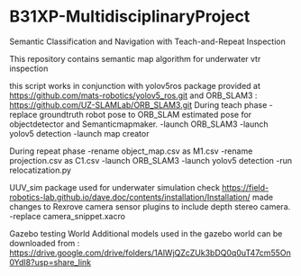 # B31XP-MultidisciplinaryProject
Semantic Classification and Navigation with Teach-and-Repeat Inspection

This repository contains semantic map algorithm for underwater vtr inspection

this script works in conjunction with yolov5ros package provided at https://github.com/mats-robotics/yolov5_ros.git
and ORB_SLAM3 : https://github.com/UZ-SLAMLab/ORB_SLAM3.git
During teach phase
-replace groundtruth robot pose to ORB_SLAM estimated pose for objectdetector and Semanticmapmaker.
-launch ORB_SLAM3
-launch yolov5 detection
-launch map creator

During repeat phase 
-rename object_map.csv as M1.csv
-rename projection.csv as C1.csv
-launch ORB_SLAM3
-launch yolov5 detection
-run relocatization.py


UUV_sim package used for underwater simulation check https://field-robotics-lab.github.io/dave.doc/contents/installation/Installation/
made changes to Rexrove camera sensor plugins to include depth stereo camera.
-replace camera_snippet.xacro

Gazebo testing World
Additional models used in the gazebo world can be downloaded from :
https://drive.google.com/drive/folders/1AlWjQZcZUk3bDQ0q0uT47cm55On0YdI8?usp=share_link



